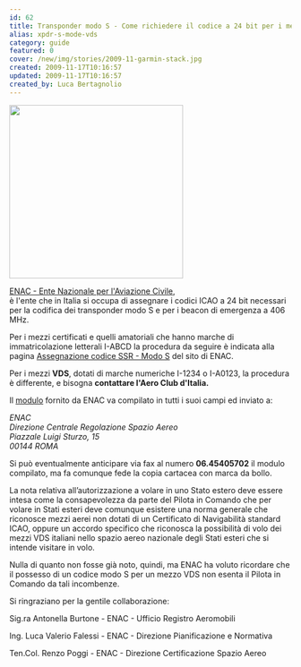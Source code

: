 ```yaml
---
id: 62
title: Transponder modo S - Come richiedere il codice a 24 bit per i mezzi VDS
alias: xpdr-s-mode-vds
category: guide
featured: 0
cover: /new/img/stories/2009-11-garmin-stack.jpg
created: 2009-11-17T10:16:57
updated: 2009-11-17T10:16:57
created_by: Luca Bertagnolio
---
```


<img class="float-left" src="/new/img/stories/2009-11-garmin-stack.jpg" style="width: 310px" />

[ENAC - Ente Nazionale per l'Aviazione Civile](http://www.enac-italia.it),<br>
è l'ente che in Italia si occupa di assegnare i codici ICAO a 24 bit necessari per la codifica dei transponder modo S e per i beacon di emergenza a 406 MHz.

Per i mezzi certificati e quelli amatoriali che hanno marche di immatricolazione letterali I-ABCD la procedura da seguire è indicata alla pagina [Assegnazione codice SSR - Modo S](https://www.enac.gov.it/sicurezza-aerea/aeronavigabilita-iniziale/registro-aeromobili/assegnazione-allaeromobile-del-codice-ssr-modo-s) del sito di ENAC.

Per i mezzi **VDS**, dotati di marche numeriche I-1234 o I-A0123, la procedura è differente, e bisogna **contattare l'Aero Club d'Italia.**

Il <a href="https://www.enac.gov.it/sites/default/files/allegati/2018-Dic/modulo_MS_dic2018.doc">modulo</a> fornito da ENAC va compilato in tutti i suoi campi ed inviato a:

_ENAC<br>
Direzione Centrale Regolazione Spazio Aereo<br>
Piazzale Luigi Sturzo, 15<br>
00144 ROMA<br>_

Si può eventualmente anticipare via fax al numero
<strong>06.45405702</strong> il modulo compilato, ma fa comunque fede la copia cartacea con marca da bollo.

La nota relativa all’autorizzazione a volare in uno Stato estero deve essere intesa come la consapevolezza da parte del Pilota in Comando che per volare in Stati esteri deve comunque esistere una norma generale che riconosce mezzi aerei non dotati di un Certificato di Navigabilità standard ICAO, oppure un accordo specifico che riconosca la possibilità di volo dei mezzi VDS italiani nello spazio aereo nazionale degli Stati esteri che si intende visitare in volo.

Nulla di quanto non fosse già noto, quindi, ma ENAC ha voluto ricordare che il possesso di un codice modo S per un mezzo VDS non esenta il Pilota in Comando da tali incombenze.

Si ringraziano per la gentile collaborazione:

Sig.ra Antonella Burtone - ENAC - Ufficio Registro Aeromobili

Ing. Luca Valerio Falessi - ENAC - Direzione Pianificazione e Normativa

Ten.Col. Renzo Poggi - ENAC - Direzione Certificazione Spazio Aereo
